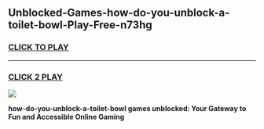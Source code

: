 
## Unblocked-Games-how-do-you-unblock-a-toilet-bowl-Play-Free-n73hg
<h3>
<a href="https://premium76.site?title=how-do-you-unblock-a-toilet-bowl&ref=20M">CLICK TO PLAY</a></h3>
<hr>

<h3>
<a href="https://premium76.site?title=how-do-you-unblock-a-toilet-bowl&ref=20M">CLICK 2 PLAY</a>
  
</h3>

<a href="https://premium76.site?title=how-do-you-unblock-a-toilet-bowl&ref=19M"><img src="https://clearcache.store/games.png"></a>


**how-do-you-unblock-a-toilet-bowl games unblocked: Your Gateway to Fun and Accessible Online Gaming**
